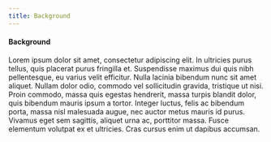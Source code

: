```yaml
---
title: Background
---
```

#### B﻿ackground

Lorem ipsum dolor sit amet, consectetur adipiscing elit. In ultricies purus tellus, quis placerat purus fringilla et. Suspendisse maximus dui quis nibh pellentesque, eu varius velit efficitur. Nulla lacinia bibendum nunc sit amet aliquet. Nullam dolor odio, commodo vel sollicitudin gravida, tristique ut nisi. Proin commodo, massa quis egestas hendrerit, massa turpis blandit dolor, quis bibendum mauris ipsum a tortor. Integer luctus, felis ac bibendum porta, massa nisl malesuada augue, nec auctor metus mauris id purus. Vivamus eget sem sagittis, aliquet urna ac, porttitor massa. Fusce elementum volutpat ex et ultricies. Cras cursus enim ut dapibus accumsan.